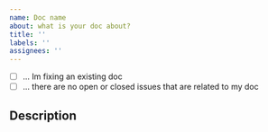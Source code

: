 ```yaml
---
name: Doc name
about: what is your doc about?
title: ''
labels: ''
assignees: ''
---
```


- [ ] ... Im fixing an existing doc
- [ ] ... there are no open or closed issues that are related to my doc

## Description

<!-- Please provide a brief description of the feature -->
